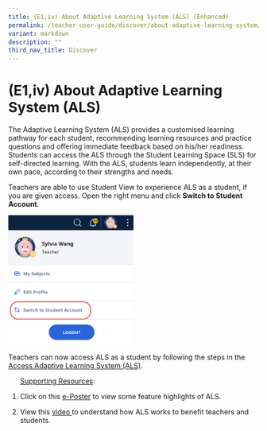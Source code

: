 ```yaml
---
title: (E1,iv) About Adaptive Learning System (ALS) (Enhanced)
permalink: /teacher-user-guide/discover/about-adaptive-learning-system/
variant: markdown
description: ""
third_nav_title: Discover
---
```

<h1>(E1,iv) About Adaptive Learning System (ALS)</h1>
<p>The Adaptive Learning System (ALS) provides a customised learning pathway for each student, recommending learning resources and practice questions and offering immediate feedback based on his/her readiness. Students can access the ALS through the Student Learning Space (SLS) for self-directed learning. With the ALS, students learn independently, at their own pace, according to their strengths and needs.</p>
<p>Teachers are able to use Student View to experience ALS as a student, if you are given access. Open the right menu and click <strong>Switch to Student Account</strong>.</p>
<img alt="About Adaptive Learning System (ALS)" style="width: 50%;" src="/images/2Teacher/Cu-TeacherStudent.png">
<p>Teachers can now access ALS as a student by following the steps in the <a target="_blank" href="/student-user-guide/self-study/access-adaptive-learning-system/">Access Adaptive Learning System (ALS)</a>.</p>

<ol><u>Supporting Resources</u>:
<li><p>Click on this <a target="_blank" href="/files/Userguide/Downloadable%20Resources/als_14_feb.pdf">e-Poster</a> to view some feature highlights of ALS.</p></li>
<li><p>View this <a target="_blank" href="https://www.youtube.com/watch?v=cWkoFG32Aho"> video </a> to understand how ALS works to benefit teachers and students.</p></li>
</ol>